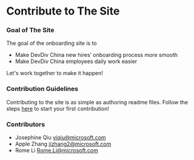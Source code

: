 # Contribute to The Site

### Goal of The Site
The goal of the onboarding site is to
-	Make DevDiv China new hires’ onboarding process more smooth
-	Make DevDiv China employees daily work easier

Let's work together to make it happen!

### Contribution Guidelines

Contributing to the site is as simple as authoring readme files. Follow the steps [here](https://github.com/VSChina/onboarding-site) to start your first contribution!


### Contributors
- Josephine Qiu <yiqiu@microsoft.com>
- Apple Zhang <jizhang2@microsoft.com>
- Rome Li <Rome.Li@microsoft.com>
